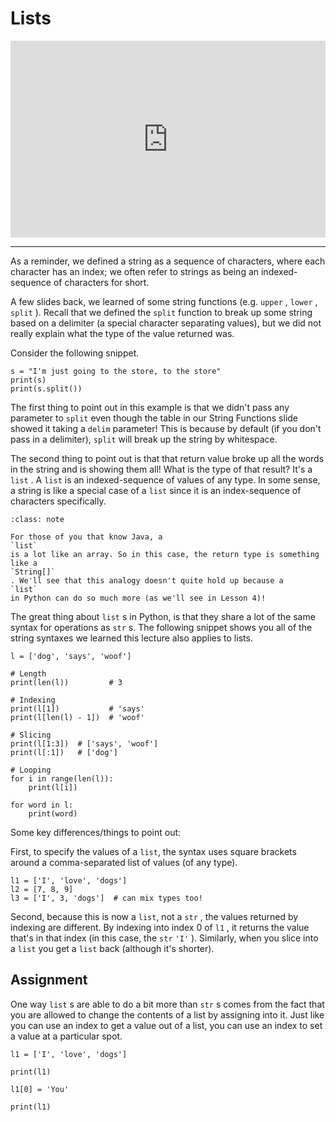 # Lists

<div style="position: relative; padding-bottom: 62.5%; height: 0;">
    <iframe src="https://www.loom.com/embed/a9b0a03d46324244bc0feae35720118a?sharedAppSource=personal_library" frameborder="0" webkitallowfullscreen mozallowfullscreen allowfullscreen style="position: absolute; top: 0; left: 0; width: 100%; height: 100%;"></iframe>
</div>

---

As a reminder, we defined a string as a sequence of characters, where each character has an index; we often refer to strings as being an indexed-sequence of characters for short.

A few slides back, we learned of some string functions (e.g. `upper` , `lower` , `split` ). Recall that we defined the `split` function to break up some string based on a delimiter (a special character separating values), but we did not really explain what the type of the value returned was.

Consider the following snippet.

```{snippet}
s = "I'm just going to the store, to the store"
print(s)
print(s.split())
```

The first thing to point out in this example is that we didn't pass any parameter to `split` even though the table in our String Functions slide showed it taking a `delim` parameter! This is because by default (if you don't pass in a delimiter), `split` will break up the string by whitespace.

The second thing to point out is that that return value broke up all the words in the string and is showing them all! What is the type of that result? It's a `list` . A `list` is an indexed-sequence of values of any type. In some sense, a string is like a special case of a `list` since it is an index-sequence of characters specifically.

```{admonition} Note
:class: note

For those of you that know Java, a
`list`
is a lot like an array. So in this case, the return type is something like a
`String[]`
. We'll see that this analogy doesn't quite hold up because a
`list`
in Python can do so much more (as we'll see in Lesson 4)!

```

The great thing about `list` s in Python, is that they share a lot of the same syntax for operations as `str` s. The following snippet shows you all of the string syntaxes we learned this lecture also applies to lists.

```{snippet}
l = ['dog', 'says', 'woof']

# Length
print(len(l))         # 3

# Indexing
print(l[1])           # 'says'
print(l[len(l) - 1])  # 'woof'

# Slicing
print(l[1:3])  # ['says', 'woof']
print(l[:1])   # ['dog']

# Looping
for i in range(len(l)):
    print(l[i])

for word in l:
    print(word)
```

Some key differences/things to point out:

First, to specify the values of a `list`, the syntax uses square brackets around a comma-separated list of values (of any type).

```{snippet}
l1 = ['I', 'love', 'dogs']
l2 = [7, 8, 9]
l3 = ['I', 3, 'dogs']  # can mix types too!
```

Second, because this is now a `list`, not a `str` , the values returned by indexing are different. By indexing into index 0 of `l1` , it returns the value that's in that index (in this case, the `str` `'I'` ). Similarly, when you slice into a `list` you get a `list` back (although it's shorter).

## Assignment

One way `list` s are able to do a bit more than `str` s comes from the fact that you are allowed to change the contents of a list by assigning into it. Just like you can use an index to get a value out of a list, you can use an index to set a value at a particular spot.

```{snippet}
l1 = ['I', 'love', 'dogs']

print(l1)

l1[0] = 'You'

print(l1)
```
